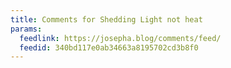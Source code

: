 ```yaml
---
title: Comments for Shedding Light not heat
params:
  feedlink: https://josepha.blog/comments/feed/
  feedid: 340bd117e0ab34663a8195702cd3b8f0
---
```

